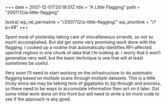 +++
date = 2007-12-01T20:18:51Z
title = "A Little Flagging"
path = "2007/12/a-little-flagging"

[extra]
wp_rel_permalink = "/2007/12/a-little-flagging/"
wp_shortlink = "/?p=48"
+++

Spent most of yesterday taking care of miscellaneous errands, so not so much
accomplished. But did get some very promising work done with the flagging. I
cooked up a routine that automatically identifies RFI-affected spectral
regions in one chunk of data that I’m looking at. I worry that it won’t
generalize very well, but the basic technique is one that will at least
sometimes be useful.

Very soon I’ll need to start working on the infrastructure to do automatic
flagging based on multiple scans through multiple datasets. This is a little
tricky since we may be talking tens of gigabytes to zip through and process,
so there need to be ways to accumulate information then act on it later. Got
some initial work done on this front but will need to write a lot more code to
see if the approach is any good.
